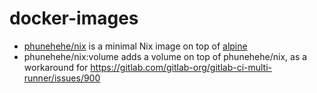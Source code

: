 # docker-images

  - [phunehehe/nix](https://hub.docker.com/r/phunehehe/nix/) is a minimal Nix image on top of [alpine](https://hub.docker.com/_/alpine/)
  - phunehehe/nix:volume adds a volume on top of phunehehe/nix, as a workaround for https://gitlab.com/gitlab-org/gitlab-ci-multi-runner/issues/900
